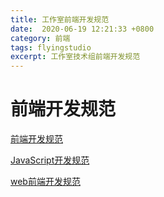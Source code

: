 ```yaml
---
title: 工作室前端开发规范
date:  2020-06-19 12:21:33 +0800
category: 前端
tags: flyingstudio
excerpt: 工作室技术组前端开发规范
---
```


# 前端开发规范

[前端开发规范](https://mp.weixin.qq.com/s/FxhtAFI9nS2zytdontFMSg)

[JavaScript开发规范](https://mp.weixin.qq.com/s/R_JyRHm3pjhdOQK9JFP-Ng)

[web前端开发规范](https://blog.csdn.net/weixin_41697143/article/details/81049778)